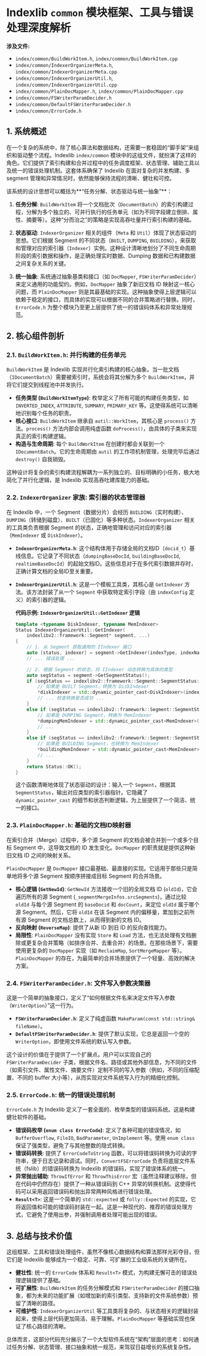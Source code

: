 # Indexlib `common` 模块框架、工具与错误处理深度解析

**涉及文件:**
*   `index/common/BuildWorkItem.h`, `index/common/BuildWorkItem.cpp`
*   `index/common/IndexerOrganizerMeta.h`, `index/common/IndexerOrganizerMeta.cpp`
*   `index/common/IndexerOrganizerUtil.h`, `index/common/IndexerOrganizerUtil.cpp`
*   `index/common/PlainDocMapper.h`, `index/common/PlainDocMapper.cpp`
*   `index/common/FSWriterParamDecider.h`
*   `index/common/DefaultFSWriterParamDecider.h`
*   `index/common/ErrorCode.h`

## 1. 系统概述

在一个复杂的系统中，除了核心算法和数据结构，还需要一套稳固的“脚手架”来组织和驱动整个流程。Indexlib `index/common` 模块中的这组文件，就扮演了这样的角色。它们提供了索引构建和合并过程中的任务调度框架、状态管理、辅助工具以及统一的错误处理机制。这套体系确保了 Indexlib 在面对复杂的并发构建、多 segment 管理和异常情况时，依然能够保持流程的清晰、健壮和可控。

该系统的设计思想可以概括为**“任务分解、状态驱动与统一抽象”**：

1.  **任务分解**: `BuildWorkItem` 将一个文档批次（`DocumentBatch`）的索引构建过程，分解为多个独立的、可并行执行的任务单元（如为不同字段建立倒排、属性、摘要等）。这种“分而治之”的策略是实现高吞吐量并行索引构建的基础。

2.  **状态驱动**: `IndexerOrganizer` 相关的组件（`Meta` 和 `Util`）体现了状态驱动的思想。它们根据 Segment 的不同状态（`BUILT`, `DUMPING`, `BUILDING`），来获取和管理对应的索引器（`Indexer`）实例。这种设计清晰地划分了不同生命周期阶段的索引数据和操作，是正确处理实时数据、Dumping 数据和已构建数据之间复杂关系的关键。

3.  **统一抽象**: 系统通过抽象基类和接口（如 `DocMapper`, `FSWriterParamDecider`）来定义通用的功能契约。例如，`DocMapper` 抽象了新旧文档 ID 映射这一核心问题，而 `PlainDocMapper` 则是其最基础的实现。这种抽象使得上层逻辑可以依赖于稳定的接口，而具体的实现可以根据不同的合并策略进行替换。同时，`ErrorCode.h` 为整个模块乃至更上层提供了统一的错误码体系和异常处理规范。

## 2. 核心组件剖析

### 2.1. `BuildWorkItem.h`: 并行构建的任务单元

`BuildWorkItem` 是 Indexlib 实现并行化索引构建的核心抽象。当一批文档（`IDocumentBatch`）需要被索引时，系统会将其分解为多个 `BuildWorkItem`，并将它们提交到线程池中并发执行。

*   **任务类型 (`BuildWorkItemType`)**: 枚举定义了所有可能的构建任务类型，如 `INVERTED_INDEX`, `ATTRIBUTE`, `SUMMARY`, `PRIMARY_KEY` 等。这使得系统可以清晰地识别每个任务的职责。
*   **核心接口**: `BuildWorkItem` 继承自 `autil::WorkItem`，其核心是 `process()` 方法。`process()` 方法内部会调用纯虚函数 `doProcess()`，由具体的子类来实现真正的索引构建逻辑。
*   **构造与生命周期**: 每个 `BuildWorkItem` 在创建时都会关联到一个 `IDocumentBatch`。它的生命周期由 `autil` 的工作项机制管理，处理完毕后通过 `destroy()` 自我销毁。

这种设计将复杂的索引构建流程解耦为一系列独立的、目标明确的小任务，极大地简化了并行化逻辑，是 Indexlib 实现高吞吐建库能力的基础。

### 2.2. `IndexerOrganizer` 家族: 索引器的状态管理器

在 Indexlib 中，一个 Segment（数据分片）会经历 `BUILDING`（实时构建）、`DUMPING`（转储到磁盘）、`BUILT`（已固化）等多种状态。`IndexerOrganizer` 相关的工具类负责根据 Segment 的状态，正确地管理和访问对应的索引器（`MemIndexer` 或 `DiskIndexer`）。

*   **`IndexerOrganizerMeta.h`**: 这个结构体用于存储全局的文档ID（`docid_t`）基线信息。它记录了不同状态（`dumpingBaseDocId`, `buildingBaseDocId`, `realtimeBaseDocId`）的起始文档ID。这些信息对于在多代索引数据并存时，正确计算文档的全局ID至关重要。

*   **`IndexerOrganizerUtil.h`**: 这是一个模板工具类，其核心是 `GetIndexer` 方法。该方法封装了从一个 `Segment` 中获取特定索引字段（由 `indexConfig` 定义）的索引器的逻辑。

    **代码示例: `IndexerOrganizerUtil::GetIndexer` 逻辑**
    ```cpp
    template <typename DiskIndexer, typename MemIndexer>
    Status IndexerOrganizerUtil::GetIndexer(
        indexlibv2::framework::Segment* segment, ...)
    {
        // 1. 从 Segment 获取通用的 IIndexer 接口
        auto [status, indexer] = segment->GetIndexer(indexType, indexName);
        // ... 错误处理 ...

        // 2. 根据 Segment 的状态，将 IIndexer 动态转换为具体的类型
        auto segStatus = segment->GetSegmentStatus();
        if (segStatus == indexlibv2::framework::Segment::SegmentStatus::ST_BUILT) {
            // 如果是 BUILT Segment，转换为 DiskIndexer
            *diskIndexer = std::dynamic_pointer_cast<DiskIndexer>(indexer);
            // ... 检查转换是否成功 ...
        }
        else if (segStatus == indexlibv2::framework::Segment::SegmentStatus::ST_DUMPING) {
            // 如果是 DUMPING Segment，转换为 MemIndexer
            *dumpingMemIndexer = std::dynamic_pointer_cast<MemIndexer>(indexer);
            // ...
        }
        else if (segStatus == indexlibv2::framework::Segment::SegmentStatus::ST_BUILDING) {
            // 如果是 BUILDING Segment，也转换为 MemIndexer
            *buildingMemIndexer = std::dynamic_pointer_cast<MemIndexer>(indexer);
            // ...
        }
        return Status::OK();
    }
    ```
    这个函数清晰地体现了状态驱动的设计：输入一个 `Segment`，根据其 `SegmentStatus`，输出对应类型的索引器指针。它隐藏了 `dynamic_pointer_cast` 的细节和状态判断逻辑，为上层提供了一个简洁、统一的接口。

### 2.3. `PlainDocMapper.h`: 基础的文档ID映射器

在索引合并（Merge）过程中，多个源 Segment 的文档会被合并到一个或多个目标 Segment 中，这导致文档的 ID 发生变化。`DocMapper` 的职责就是提供这种新旧文档 ID 之间的映射关系。

`PlainDocMapper` 是 `DocMapper` 接口最基础、最直接的实现。它适用于那些只是简单地将多个源 Segment 按顺序拼接成目标 Segment 的合并场景。

*   **核心逻辑 (`GetNewId`)**: `GetNewId` 方法接收一个旧的全局文档 ID (`oldId`)，它会遍历所有的源 Segment (`_segmentMergeInfos.srcSegments`)，通过比较 `oldId` 与每个源 Segment 的 `baseDocid` 和 `docCount`，来定位 `oldId` 属于哪个源 Segment。然后，它将 `oldId` 在该 Segment 内的偏移量，累加到之前所有源 Segment 的文档总数上，从而得到新的文档 ID。
*   **反向映射 (`ReverseMap`)**: 提供了从新 ID 到旧 ID 的反向查找能力。
*   **局限性**: `PlainDocMapper` 没有实现 `Store` 和 `Load` 方法，也无法处理有文档删除或更复杂合并策略（如排序合并、去重合并）的场景。在那些场景下，需要使用更复杂的 `DocMapper` 实现（如 `ReclaimMap`, `SortMergeMapper` 等）。`PlainDocMapper` 的存在，为最简单的合并场景提供了一个轻量、高效的解决方案。

### 2.4. `FSWriterParamDecider.h`: 文件写入参数决策器

这是一个简单的抽象接口，定义了“如何根据文件名来决定文件写入参数（`WriterOption`）”这一行为。
*   **`FSWriterParamDecider.h`**: 定义了纯虚函数 `MakeParam(const std::string& fileName)`。
*   **`DefaultFSWriterParamDecider.h`**: 提供了默认实现，它总是返回一个空的 `WriterOption`，即使用文件系统的默认写入参数。

这个设计的价值在于提供了一个扩展点。用户可以实现自己的 `FSWriterParamDecider` 子类，根据文件名、路径或其他外部信息，为不同的文件（如索引文件、属性文件、摘要文件）定制不同的写入参数（例如，不同的压缩配置、不同的 buffer 大小等），从而实现对文件系统写入行为的精细化控制。

### 2.5. `ErrorCode.h`: 统一的错误处理机制

`ErrorCode.h` 为 Indexlib 定义了一套全面的、枚举类型的错误码系统。这是构建健壮软件的基础。

*   **错误码枚举 (`enum class ErrorCode`)**: 定义了各种可能的错误情况，如 `BufferOverflow`, `FileIO`, `BadParameter`, `UnImplement` 等。使用 `enum class` 保证了强类型，避免了与其他整数的隐式转换。
*   **错误码转换**: 提供了 `ErrorCodeToString` 函数，可以将错误码转换为可读的字符串，便于日志记录和调试。同时，`ConvertFSErrorCode` 负责将底层文件系统（fslib）的错误码转换为 Indexlib 的错误码，实现了错误体系的统一。
*   **异常抛出辅助**: `ThrowIfError` 和 `ThrowThisError` 宏（虽然注释建议移除，但在代码中仍然存在）提供了一种从错误码到 C++ 异常的转换机制。这使得代码可以采用返回错误码和抛出异常两种风格进行错误处理。
*   **`Result<T>`**: 这是一个简单的 `std::expected` 或 `folly::Expected` 的实现，它将返回值和可能的错误码封装在一起。这是一种现代的、推荐的错误处理方式，它避免了使用出参，并强制调用者处理可能出现的错误。

## 3. 总结与技术价值

这组框架、工具和错误处理组件，虽然不像核心数据结构和算法那样光彩夺目，但它们是 Indexlib 能够成为一个稳定、可靠、可扩展的工业级系统的关键所在。

*   **健壮性**: 统一的 `ErrorCode` 体系和 `Result<T>` 模式，为构建无懈可击的错误处理逻辑提供了基础。
*   **可扩展性**: `BuildWorkItem` 的任务分解模式和 `FSWriterParamDecider` 的接口抽象，都为未来的功能扩展（如增加新的索引类型、支持新的文件系统参数）预留了清晰的路径。
*   **可维护性**: `IndexerOrganizerUtil` 等工具类将复杂的、与状态相关的逻辑封装起来，使得上层代码更加简洁、易于理解。`PlainDocMapper` 等基础实现也保证了核心路径的清晰。

总体而言，这部分代码充分展示了一个大型软件系统在“架构”层面的思考：如何通过任务分解、状态管理、接口抽象和统一规范，来驾驭日益增长的系统复杂性。
